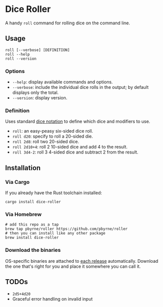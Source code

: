 Dice Roller
===========

A handy `roll` command for rolling dice on the command line.

Usage
-----

```
roll [--verbose] [DEFINITION]
roll --help
roll --version
```

### Options

* `--help`: display available commands and options.
* `--verbose`: include the individual dice rolls in the output; by default displays only the total.
* `--version`: display version.

### Definition

Uses standard [dice notation][wiki-dice-notation] to define which dice and modifiers to use.

* `roll`: an easy-peasy six-sided dice roll.
* `roll d20`: specify to roll a 20-sided die.
* `roll 2d8`: roll two 20-sided dice.
* `roll 2d10+4`: roll 2 10-sided dice and add 4 to the result.
* `roll 3d4-2`: roll 3 4-sided dice and subtract 2 from the result.

Installation
------------

### Via Cargo

If you already have the Rust toolchain installed:

```
cargo install dice-roller
```

### Via Homebrew

```
# add this repo as a tap
brew tap pbyrne/roller https://github.com/pbyrne/roller
# then you can install like any other package
brew install dice-roller
```

### Download the binaries

OS-specific binaries are attached to [each release][releases] automatically. Download the one that's right for you and place it somewhere you can call it.

TODOs
-----

* `2d5+4d20`
* Graceful error handling on invalid input

[wiki-dice-notation]:https://en.wikipedia.org/wiki/Dice_notation
[releases]:https://github.com/pbyrne/roller/releases
